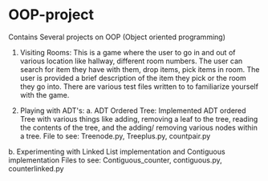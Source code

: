 # OOP-project
Contains Several projects on OOP (Object oriented programming)

1. Visiting Rooms: This is a game where the user to go in and out of various location like hallway, different room numbers. The user can search for item they have with them, drop items, pick items in room. The user is provided a brief description of the item they pick or the room they go into.
   There are various test files written to to familiarize yourself with the game.
   
2. Playing with ADT's:
a. ADT Ordered Tree: Implemented ADT ordered Tree with various things like adding, removing a leaf to the tree, reading the contents of the tree, and the adding/ removing various nodes within a tree.
File to see: Treenode.py, Treeplus.py, countpair.py

b. Experimenting with Linked List implementation and Contiguous implementation
Files to see: Contiguous_counter, contiguous.py, counterlinked.py

